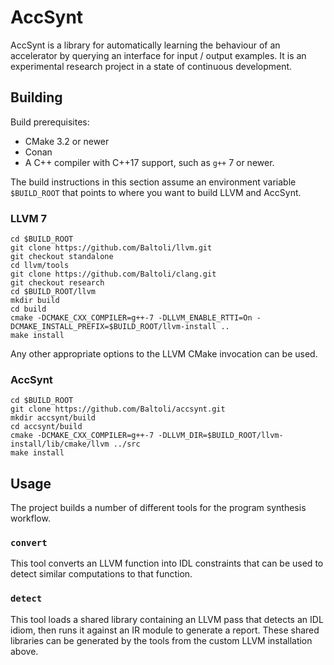 # AccSynt

AccSynt is a library for automatically learning the behaviour of an accelerator
by querying an interface for input / output examples. It is an experimental
research project in a state of continuous development.

## Building

Build prerequisites:
* CMake 3.2 or newer
* Conan
* A C++ compiler with C++17 support, such as `g++` 7 or newer.

The build instructions in this section assume an environment variable
`$BUILD_ROOT` that points to where you want to build LLVM and AccSynt.

### LLVM 7

```
cd $BUILD_ROOT
git clone https://github.com/Baltoli/llvm.git
git checkout standalone
cd llvm/tools
git clone https://github.com/Baltoli/clang.git
git checkout research
cd $BUILD_ROOT/llvm
mkdir build
cd build
cmake -DCMAKE_CXX_COMPILER=g++-7 -DLLVM_ENABLE_RTTI=On -DCMAKE_INSTALL_PREFIX=$BUILD_ROOT/llvm-install ..
make install
```

Any other appropriate options to the LLVM CMake invocation can be used.

### AccSynt

```
cd $BUILD_ROOT
git clone https://github.com/Baltoli/accsynt.git
mkdir accsynt/build
cd accsynt/build
cmake -DCMAKE_CXX_COMPILER=g++-7 -DLLVM_DIR=$BUILD_ROOT/llvm-install/lib/cmake/llvm ../src
make install
```

## Usage

The project builds a number of different tools for the program synthesis
workflow.

### `convert`

This tool converts an LLVM function into IDL constraints that can be used to
detect similar computations to that function.

### `detect`

This tool loads a shared library containing an LLVM pass that detects an IDL
idiom, then runs it against an IR module to generate a report. These shared
libraries can be generated by the tools from the custom LLVM installation above.
